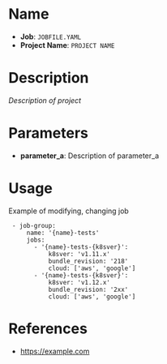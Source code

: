 # Name

- **Job**: `JOBFILE.YAML`
- **Project Name**: `PROJECT NAME`

# Description

_Description of project_

# Parameters

- **parameter_a**: Description of parameter_a

# Usage

Example of modifying, changing job

```
 - job-group:
     name: '{name}-tests'
     jobs:
       - '{name}-tests-{k8sver}':
           k8sver: 'v1.11.x'
           bundle_revision: '218'
           cloud: ['aws', 'google']
       - '{name}-tests-{k8sver}':
           k8sver: 'v1.12.x'
           bundle_revision: '2xx'
           cloud: ['aws', 'google']
```

# References

- https://example.com
